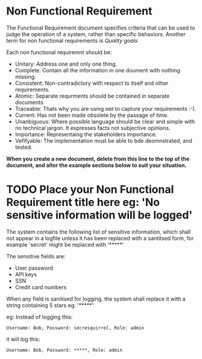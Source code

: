 # Non Functional Requirement

The Functional Requirement document specifies criteria that can be used to judge the operation of a system, rather than specific behaviors. Another term for non functional requirements is _Quality goals_

Each non functional requiremnt should be:

- Unitary: Address one and only one thing.
- Complete: Contain all the information in one doument with nothing missing.
- Consistent: Non-contradictory with respect to itself and other requirements.
- Atomic: Separate requrments should be contained in separate documents.
- Traceable: Thats why you are using `mdd` to capture your requirements :-).
- Current: Has not been made obsolete by the passage of time.
- Unanbiguous: Where possible language should be clear and simple with no technical jargon. It expresses facts not subjective opinions.
- Importance: Representaing the stakeholders importance.
- Vefifyable: The implementation must be able to bde deomnstrated, and tested.


**When you create a new document, delete from this line to the top of the document, and alter the example sections below to suit your situation.**

# TODO Place your Non Functional Requirement title here eg: 'No sensitive information will be logged'

The system contains the following list of sensitive information, which shall not appear in a logfile unless it has been replaced with a santitsed form, for example 'secret' might be replaced with '*****'

The sensitive fields are:

- User password
- API keys
- SSN
- Credit card numbers

When any field is sanitised for logging, the system shall replace it with a string containing 5 stars eg: '*****'

eg: Instead of logging this:

```
Username: Bob, Password: secresquirrel, Role: admin
```

it will log this:
```
Username: Bob, Password: *****, Role: admin
```
